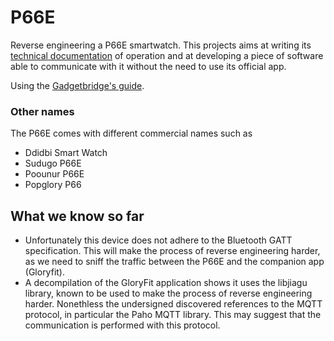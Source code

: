 # P66E
Reverse engineering a P66E smartwatch. This projects aims at writing its [technical documentation](https://github.com/xfarrow/P66E-smartwatch/blob/main/Documentation/Documentation.md) of operation and at developing a piece of software able to communicate with it without the need to use its official app.

Using the [Gadgetbridge's guide](https://codeberg.org/Freeyourgadget/Gadgetbridge/wiki/BT-Protocol-Reverse-Engineering).

### Other names
The P66E comes with different commercial names such as
- Ddidbi Smart Watch
- Sudugo P66E
- Poounur P66E
- Popglory P66

## What we know so far
* Unfortunately this device does not adhere to the Bluetooth GATT specification. This will make the process of reverse engineering harder, as we need to sniff the traffic between the P66E and the companion app (Gloryfit).
* A decompilation of the GloryFit application shows it uses the libjiagu library, known to be used to make the process of reverse engineering harder. Nonethless the undersigned discovered references to the MQTT protocol, in particular the Paho MQTT library. This may suggest that the communication is performed with this protocol.
